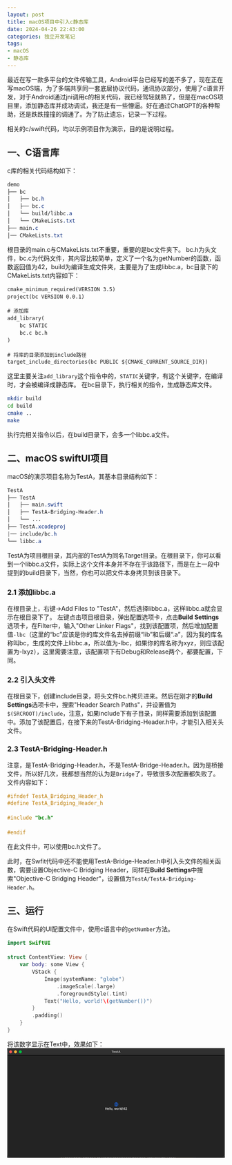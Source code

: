 ```yaml
---
layout: post
title: macOS项目中引入c静态库
date: 2024-04-26 22:43:00
categories: 独立开发笔记
tags:
- macOS
- 静态库
---
```


最近在写一款多平台的文件传输工具，Android平台已经写的差不多了，现在正在写macOS端，为了多端共享同一套底层协议代码，通讯协议部分，使用了c语言开发，对于Android通过jni调用c的相关代码，我已经驾轻就熟了，但是在macOS项目里，添加静态库并成功调试，我还是有一些懵逼。好在通过ChatGPT的各种帮助，还是跌跌撞撞的调通了。为了防止遗忘，记录一下过程。

相关的c/swift代码，均以示例项目作为演示，目的是说明过程。

## 一、C语言库

c库的相关代码结构如下：
```css
demo
├── bc
│   ├── bc.h
│   ├── bc.c
│   └── build/libbc.a
│   └── CMakeLists.txt
├── main.c
│── CMakeLists.txt

```
根目录的main.c与CMakeLists.txt不重要，重要的是bc文件夹下。
bc.h为头文件，bc.c为代码文件，其内容比较简单，定义了一个名为getNumber的函数，函数返回值为42，build为编译生成文件夹，主要是为了生成libbc.a，bc目录下的CMakeLists.txt内容如下：
```txt
cmake_minimum_required(VERSION 3.5)
project(bc VERSION 0.0.1)

# 添加库
add_library(
    bc STATIC 
    bc.c bc.h
)

# 将库的目录添加到include路径
target_include_directories(bc PUBLIC ${CMAKE_CURRENT_SOURCE_DIR})
```
这里主要关注`add_library`这个指令中的，`STATIC`关键字，有这个关键字，在编译时，才会被编译成静态库。
在bc目录下，执行相关的指令，生成静态库文件。
```bash
mkdir build
cd build
cmake ..
make
```
执行完相关指令以后，在build目录下，会多一个libbc.a文件。

## 二、macOS swiftUI项目
macOS的演示项目名称为TestA，其基本目录结构如下：
```css
TestA
├── TestA
│   ├── main.swift
│   ├── TestA-Bridging-Header.h
│   └── ...
├── TestA.xcodeproj
|── include/bc.h
└── libbc.a
```
TestA为项目根目录，其内部的TestA为同名Target目录。在根目录下，你可以看到一个libbc.a文件，实际上这个文件本身并不存在于该路径下，而是在上一段中提到的build目录下，当然，你也可以把文件本身拷贝到该目录下。

### 2.1 添加libbc.a
在根目录上，右键->Add Files to "TestA"，然后选择libbc.a，这样libbc.a就会显示在根目录下了。
左键点击项目根目录，弹出配置选项卡，点击**Build Settings**选项卡，在Filter中，输入"Other Linker Flags"，找到该配置项，然后增加配置值`-lbc`（这里的“bc”应该是你的库文件名去掉前缀“lib”和后缀“.a”，因为我的库名称叫bc，生成的文件上libbc.a，所以值为-lbc，如果你的库名称为xyz，则应该配置为-lxyz），这里需要注意，该配置项下有Debug和Release两个，都要配置，下同。

### 2.2 引入头文件
在根目录下，创建include目录，将头文件bc.h拷贝进来。然后在刚才的**Build Settings**选项卡中，搜索"Header Search Paths"，并设置值为`$(SRCROOT)/include`，注意，如果include下有子目录，同样需要添加到该配置中。添加了该配置后，在接下来的TestA-Bridging-Header.h中，才能引入相关头文件。

### 2.3 TestA-Bridging-Header.h
注意，是TestA-Bridging-Header.h，不是TestA-Bridge-Header.h。因为是桥接文件，所以好几次，我都想当然的认为是`Bridge`了，导致很多次配置都失败了。
文件内容如下：
```h
#ifndef TestA_Bridging_Header_h
#define TestA_Bridging_Header_h

#include "bc.h"

#endif
```
在此文件中，可以使用bc.h文件了。

此时，在Swfit代码中还不能使用TestA-Bridge-Header.h中引入头文件的相关函数，需要设置Objective-C Bridging Header，同样在**Build Settings**中搜索"Objective-C Bridging Header"，设置值为`TestA/TestA-Bridging-Header.h`。

## 三、运行
在Swift代码的UI配置文件中，使用c语言中的`getNumber`方法。
```swift
import SwiftUI

struct ContentView: View {
    var body: some View {
        VStack {
            Image(systemName: "globe")
                .imageScale(.large)
                .foregroundStyle(.tint)
            Text("Hello, world!\(getNumber())")
        }
        .padding()
    }
}
```
将该数字显示在Text中，效果如下：
![getNumber](/assets/images/getNumber.png)